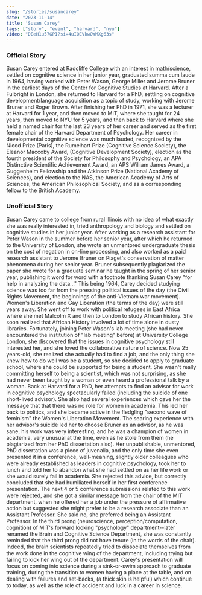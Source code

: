 ```yaml
---
slug: "/stories/susancarey"
date: "2023-11-14"
title: 'Susan Carey'
tags: ["story", "event", "harvard", "nyu"]
video: "DEeH1u57GPI?si=4uIOEVkwOWMXg63s"
---
```

### Official Story
Susan Carey entered at Radcliffe College with an interest in math/science, settled on cognitive science in her junior year, graduated summa cum laude in 1964, having worked with Peter Wason, George Miller and Jerome Bruner in the earliest days of the Center for Cognitive Studies at Harvard. After a Fulbright in London, she returned to Harvard for a PhD, settling on cognitive development/language acquisition as a topic of study, working with Jerome Bruner and Roger Brown. After finishing her PhD in 1971, she was a lecturer at Harvard for 1 year, and then moved to MIT, where she taught for 24 years, then moved to NYU for 5 years, and then back to Harvard where she held a named chair for the last 23 years of her career and served as the first female chair of the Harvard Department of Psychology. Her career in developmental cognitive science was much lauded, recognized by the Nicod Prize (Paris), the Rumelhart Prize (Cognitive Science Society), the Eleanor Maccoby Award, (Cognitive Development Society), election as the fourth president of the Society for Philosophy and Psychology, an APA Distinctive Scientific Achievement Award, an APS William James Award, a Guggenheim Fellowship and the Atkinson Prize (National Academy of Sciences), and election to the NAS, the American Academy of Arts of Sciences, the American Philosophical Society, and as a corresponding fellow to the British Academy.

### Unofficial Story
Susan Carey came to college from rural Illinois with no idea of what exactly she was really interested in, tried anthropology and biology and settled on cognitive studies in her junior year. After working as a research assistant for Peter Wason in the summer before her senior year, after which he returned to the University of London, she wrote an unmentored undergraduate thesis on the cost of negation in on-line processing, and also worked as a paid research assistant to Jerome Bruner on Piaget's conservation of matter phenomena during her senior year. Bruner subsequently plagiarized the paper she wrote for a graduate seminar he taught in the spring of her senior year, publishing it word for word with a footnote thanking Susan Carey "for help in analyzing the data..." This being 1964, Carey decided studying science was too far from the pressing political issues of the day (the Civil Rights Movement, the beginnings of the anti-Vietnam war movement). Women's Liberation and Gay Liberation (the terms of the day) were still years away. She went off to work with political refugees in East Africa where she met Malcolm X and then to London to study African history. She soon realized that African History involved a lot of time alone in dusty libraries. Fortunately, joining Peter Wason's lab meeting (she had never encountered the institution of "lab meeting" before) at University College London, she discovered that the issues in cognitive psychology still interested her, and she loved the collaborative nature of science. Now 25 years-old, she realized she actually had to find a job, and the only thing she knew how to do well was be a student, so she decided to apply to graduate school, where she could be supported for being a student. She wasn't really committing herself to being a scientist, which was not surprising, as she had never been taught by a woman or even heard a professional talk by a woman. Back at Harvard for a PhD, her attempts to find an advisor for work in cognitive psychology spectacularly failed (including the suicide of one short-lived advisor). She also had several experiences which gave her the message that that there was no role for women in academia. This led her back to politics, and she became active in the fledgling "second wave of feminism" the Women's Liberation Movement. The searing experience with her advisor's suicide led her to choose Bruner as an advisor, as he was sane, his work was very interesting, and he was a champion of women in academia, very unusual at the time, even as he stole from them (he plagiarized from her PhD dissertation also). Her unpublishable, unmentored, PhD dissertation was a piece of juvenalia, and the only time she even presented it in a conference, well-meaning, slightly older colleagues who were already established as leaders in cognitive psychology, took her to lunch and told her to abandon what she had settled on as her life work or she would surely fail in academia. She rejected this advice, but correctly concluded that she had humiliated herself in her first conference presentation. The next 4 or 5 conference submissions related to this work were rejected, and she got a similar message from the chair of the MIT department, when he offered her a job under the pressure of affirmative action but suggested she might prefer to be a research associate than an Assistant Professor. She said no, she preferred being an Assistant Professor. In the third prong (neuroscience, perception/computation, cognition) of MIT's forward looking "psychology" department--later renamed the Brain and Cognitive Science Department, she was constantly reminded that the third prong did not have tenure (in the words of the chair). Indeed, the brain scientists repeatedly tried to dissociate themselves from the work done in the cognitive wing of the department, including trying but failing to kick her wing out of the department. Carey's presentation will focus on coming into science during a sink-or-swim approach to graduate training, during the transition to women having a place at the table, and on dealing with failures and set-backs, (a thick skin is helpful) which continue to today, as well as the role of accident and luck in a career in science.

